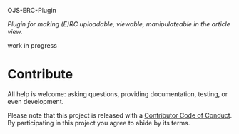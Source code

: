 OJS-ERC-Plugin

*Plugin for making (E)RC uploadable, viewable, manipulateable in the article view.*

work in progress 

# Contribute

All help is welcome: asking questions, providing documentation, testing, or even development.

Please note that this project is released with a [Contributor Code of Conduct](CONDUCT.md).
By participating in this project you agree to abide by its terms.